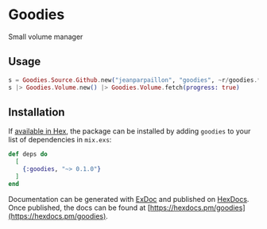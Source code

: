 # Goodies

Small volume manager
## Usage

```elixir
s = Goodies.Source.Github.new("jeanparpaillon", "goodies", ~r/goodies.*/, ">= 0.0.0")
s |> Goodies.Volume.new() |> Goodies.Volume.fetch(progress: true)
```

## Installation

If [available in Hex](https://hex.pm/docs/publish), the package can be installed
by adding `goodies` to your list of dependencies in `mix.exs`:

```elixir
def deps do
  [
    {:goodies, "~> 0.1.0"}
  ]
end
```

Documentation can be generated with [ExDoc](https://github.com/elixir-lang/ex_doc)
and published on [HexDocs](https://hexdocs.pm). Once published, the docs can
be found at [https://hexdocs.pm/goodies](https://hexdocs.pm/goodies).

